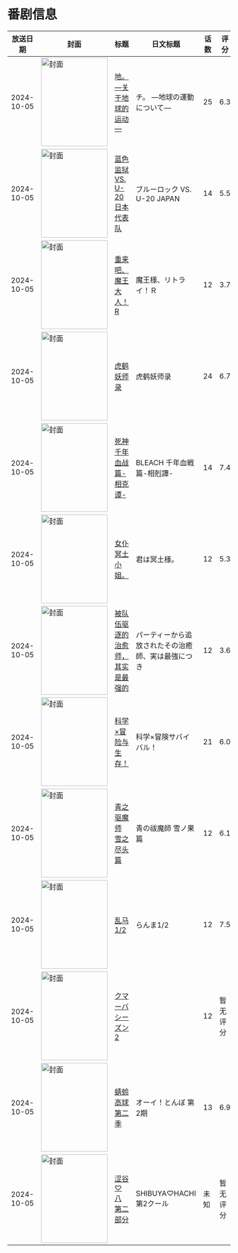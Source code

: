 # 番剧信息

|放送日期|封面|标题|日文标题|话数|评分|评分人数|
|---|---|---|---|---|---|---|
|2024-10-05|<img src="//lain.bgm.tv/pic/cover/c/5f/84/389156_J4gqQ.jpg" alt="封面" style="width:150px;height:200px;object-fit:cover;">|[地。 ―关于地球的运动―](https://bangumi.tv/subject/389156)|チ。 ―地球の運動について―|25|6.3|2318人评分|
|2024-10-05|<img src="//lain.bgm.tv/pic/cover/c/5e/96/426123_siDEi.jpg" alt="封面" style="width:150px;height:200px;object-fit:cover;">|[蓝色监狱 VS. U-20 日本代表队](https://bangumi.tv/subject/426123)|ブルーロック VS. U-20 JAPAN|14|5.5|807人评分|
|2024-10-05|<img src="//lain.bgm.tv/pic/cover/c/d5/41/451119_SbNnf.jpg" alt="封面" style="width:150px;height:200px;object-fit:cover;">|[重来吧、魔王大人！R](https://bangumi.tv/subject/451119)|魔王様、リトライ！Ｒ|12|3.7|364人评分|
|2024-10-05|<img src="//lain.bgm.tv/pic/cover/c/f5/3e/456157_d6FFj.jpg" alt="封面" style="width:150px;height:200px;object-fit:cover;">|[虎鹤妖师录](https://bangumi.tv/subject/456157)|虎鹤妖师录|24|6.7|20人评分|
|2024-10-05|<img src="//lain.bgm.tv/pic/cover/c/6d/1e/457326_0ElE0.jpg" alt="封面" style="width:150px;height:200px;object-fit:cover;">|[死神 千年血战篇-相克谭-](https://bangumi.tv/subject/457326)|BLEACH 千年血戦篇-相剋譚-|14|7.4|1474人评分|
|2024-10-05|<img src="//lain.bgm.tv/pic/cover/c/a9/63/471839_RD8nA.jpg" alt="封面" style="width:150px;height:200px;object-fit:cover;">|[女仆冥土小姐。](https://bangumi.tv/subject/471839)|君は冥土様。|12|5.3|1488人评分|
|2024-10-05|<img src="//lain.bgm.tv/pic/cover/c/44/56/472673_DW15U.jpg" alt="封面" style="width:150px;height:200px;object-fit:cover;">|[被队伍驱逐的治愈师，其实是最强的](https://bangumi.tv/subject/472673)|パーティーから追放されたその治癒師、実は最強につき|12|3.6|634人评分|
|2024-10-05|<img src="//lain.bgm.tv/pic/cover/c/30/a5/480716_BoJTu.jpg" alt="封面" style="width:150px;height:200px;object-fit:cover;">|[科学×冒险与生存！](https://bangumi.tv/subject/480716)|科学×冒険サバイバル！|21|6.0|26人评分|
|2024-10-05|<img src="//lain.bgm.tv/pic/cover/c/96/ea/486345_eixhi.jpg" alt="封面" style="width:150px;height:200px;object-fit:cover;">|[青之驱魔师 雪之尽头篇](https://bangumi.tv/subject/486345)|青の祓魔師 雪ノ果篇|12|6.1|185人评分|
|2024-10-05|<img src="//lain.bgm.tv/pic/cover/c/13/a3/489820_Hre3R.jpg" alt="封面" style="width:150px;height:200px;object-fit:cover;">|[乱马1/2](https://bangumi.tv/subject/489820)|らんま1/2|12|7.5|3820人评分|
|2024-10-05|<img src="//lain.bgm.tv/pic/cover/c/9c/9e/501203_VJ33y.jpg" alt="封面" style="width:150px;height:200px;object-fit:cover;">|[クマーバ シーズン2](https://bangumi.tv/subject/501203)||12|暂无评分|少于10人评分|
|2024-10-05|<img src="//lain.bgm.tv/pic/cover/c/de/8b/501737_jtFnm.jpg" alt="封面" style="width:150px;height:200px;object-fit:cover;">|[蜻蛉高球 第二季](https://bangumi.tv/subject/501737)|オーイ！とんぼ 第2期|13|6.9|280人评分|
|2024-10-05|<img src="//lain.bgm.tv/pic/cover/c/69/40/514693_0Qcei.jpg" alt="封面" style="width:150px;height:200px;object-fit:cover;">|[涩谷♡八 第二部分](https://bangumi.tv/subject/514693)|SHIBUYA♡HACHI 第2クール|未知|暂无评分|少于10人评分|
